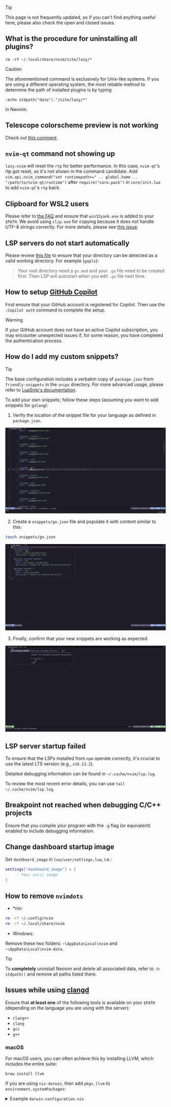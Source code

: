 > [!TIP]
> This page is not frequently updated, so if you can't find anything useful here, please also check the open and closed issues.

## What is the procedure for uninstalling all plugins?

`rm -rf ~/.local/share/nvim/site/lazy/*`

> [!CAUTION]
> The aforementioned command is exclusively for Unix-like systems. If you are using a different operating system, the most reliable method to determine the path of installed plugins is by typing
> ```vim
> :echo stdpath("data")."/site/lazy/*"
> ```
> in Neovim.

## Telescope colorscheme preview is not working

Check out [this comment](https://github.com/ayamir/nvimdots/pull/1085#issuecomment-1833612011).

## `nvim-qt` command not showing up

`lazy.nvim` will reset the `rtp` for better performance. In this case, `nvim-qt`'s rtp got reset, so it's not shown in the command candidate.
Add `vim.api.nvim_command("set runtimepath+=" .. global.home .. "/path/to/nvim-qt/runtime")` after `require("core.pack")` in `core/init.lua` to add `nvim-qt`'s `rtp` back.

## Clipboard for WSL2 users

Please refer to [the FAQ](https://github.com/neovim/neovim/wiki/FAQ#how-to-use-the-windows-clipboard-from-wsl) and ensure that `win32yank.exe` is added to your `$PATH`. We avoid using `clip.exe` for copying because it does not handle UTF-8 strings correctly. For more details, please see [this issue](https://github.com/ayamir/nvimdots/issues/762).

## LSP servers do not start automatically

Please review [this file](https://github.com/neovim/nvim-lspconfig/blob/master/doc/server_configurations.md) to ensure that your directory can be detected as a valid working directory. For example (`gopls`):

> Your root directory need a `go.mod` and your `.go` file need to be created
> first. Then LSP will autostart when you edit `.go` file next time.

## How to setup [GitHub Copilot](https://github.com/features/copilot)

First ensure that your GitHub account is registered for Copilot. Then use the `:Copilot auth` command to complete the setup.

> [!WARNING]  
> If your GitHub account does not have an active Copilot subscription, you may encounter unexpected issues if, for some reason, you have completed the authentication process.

## How do I add my custom snippets?

> [!TIP]
> The base configuration includes a verbatim copy of `package.json` from `friendly-snippets` in the `snips` directory. For more advanced usage, please refer to [LuaSnip's documentation](https://github.com/L3MON4D3/LuaSnip/blob/master/DOC.md).

To add your own snippets, follow these steps (assuming you want to add snippets for `golang`):

1. Verify the location of the snippet file for your language as defined in `package.json`.

![Example of `go.json` placement](https://raw.githubusercontent.com/ayamir/blog-imgs/main/20211223170133.png)

2. Create a `snippets/go.json` file and populate it with content similar to this:

```bash
touch snippets/go.json
```

![Example content of `go.json`](https://raw.githubusercontent.com/ayamir/blog-imgs/main/20211223170354.png)

3. Finally, confirm that your new snippets are working as expected.

![Result example](https://raw.githubusercontent.com/ayamir/blog-imgs/main/20211223170622.png)

## LSP server startup failed

To ensure that the LSPs installed from `npm` operate correctly, it's crucial to use the latest LTS version (e.g., `v16.13.2`).

Detailed debugging information can be found in `~/.cache/nvim/lsp.log`.

To review the most recent error details, you can use `tail ~/.cache/nvim/lsp.log`.

## Breakpoint not reached when debugging C/C++ projects

Ensure that you compile your program with the `-g` flag (or equivalent) enabled to include debugging information.

## Change dashboard startup image

Set `dashboard_image` in `lua/user/settings.lua`, i.e.:

```lua
settings["dashboard_image"] = {
	-- Your ascii image
}
```

## How to remove `nvimdots`

- \*nix:

```sh
rm -rf ~/.config/nvim
rm -rf ~/.local/share/nvim
```

- Windows:

Remove these two folders: `~\AppData\Local\nvim` and `~\AppData\Local\nvim-data`.

> [!TIP]
> To **completely** uninstall Neovim and delete all associated data, refer to `:h stdpath()` and remove all paths listed there.

## Issues while using [clangd](https://clangd.llvm.org/)

Ensure that **at least one** of the following tools is available on your `$PATH` (depending on the language you are using with the server):
- `clang++`
- `clang`
- `gcc`
- `g++`

### macOS

For macOS users, you can often achieve this by installing LLVM, which includes the entire suite:

```shell
brew install llvm
```

If you are using `nix-darwin`, then add `pkgs.llvm` to `environment.systemPackages`:

<details>

<summary>Example <code>darwin-configuration.nix</code></summary>

<br>

```nix
{ config, pkgs, lib, ... }:

let
  inherit (pkgs) callPackage fetchFromGitHub;
  inherit (builtins) fetchTarball;

  homeDir = builtins.getEnv "HOME";

in
{
  # auto gc
  nix = {
    gc = {
      automatic = true;
      options = "--max-freed $((25 * 1024**3 - 1024 * $(df -P -k /nix/store | tail -n 1 | awk '{ print $4 }')))";
    };
    package = pkgs.nixUnstable;

    # enable flake and experimental command
    extraOptions = ''
      auto-optimise-store = true
      experimental-features = nix-command flakes
      keep-outputs = true
      keep-derivations = true
      trusted-users = root ${username}
    '' + lib.optionalString (pkgs.system == "aarch64-darwin") ''
      extra-platforms = x86_64-darwin aarch64-darwin
    '';
  };

  environment = {
    systemPackages = with pkgs; [
    llvmPackages
    ];

    # add shell installed by nix to /etc/shells
    shells = with pkgs; [
      zsh
    ];

    # Setup environment variables to pass to zshrc
    variables = {
      PATH = "${pkgs.llvmPackages.out}/bin:$PATH";
    };
  };

  services = {
    # Auto upgrade nix package and the daemon service.
    nix-daemon.enable = true;
  };

}
```

</details>